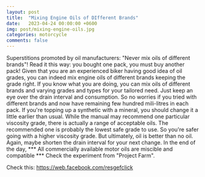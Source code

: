 ```yaml
---
layout: post
title:  "Mixing Engine Oils of DIfferent Brands"
date:   2023-04-24 00:00:00 +0600
img: post/mixing-engine-oils.jpg
categories: motorcycle
comments: false
---
```


Superstitions promoted by oil manufacturers: "Never mix oils of different brands"!
Read it this way: you bought one pack, you must buy another pack!
Given that you are an experienced biker having good idea of oil grades, you can indeed mix engine oils of different brands keeping the grade right. If you know what you are doing, you can mix oils of different brands and varying grades and types for your tailored need. Just keep an eye over the drain interval and consumption.
So no worries if you tried with different brands and now have remaining few hundred mili-litres in each pack. 
If you're topping up a synthetic with a mineral, you should change it a little earlier than usual.
While the manual may recommend one particular viscosity grade, there is actually a range of acceptable oils. The recommended one is probably the lowest safe grade to use. So you're safer going with a higher viscosity grade. But ultimately, oil is better than no oil. Again, maybe shorten the drain interval for your next change.
In the end of the day,
*** All commercially available motor oils are miscible and compatible ***
Check the experiment from "Project Farm".

Check this: https://web.facebook.com/resgefclick
